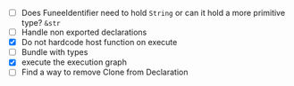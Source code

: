 - [ ] Does FuneeIdentifier need to hold `String` or can it hold a more primitive type? `&str`
- [ ] Handle non exported declarations
- [x] Do not hardcode host function on execute
- [ ] Bundle with types
- [x] execute the execution graph
- [ ] Find a way to remove Clone from Declaration